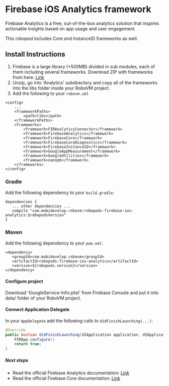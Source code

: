 # Firebase iOS Analytics framework

Firebase Analytics is a free, out-of-the-box analytics solution that inspires actionable insights based on app usage and user engagement.

This robopod includes Core and InstanceID frameworks as well.

## Install Instructions

1. Firebase is a large library (+500MB) divided in sub modules, each of them including several frameworks.
Download ZIP with frameworks from here: [Link](https://firebase.google.com/docs/ios/setup#frameworks)
2. Unzip, go into 'Analytics' subdirectory and copy all of the frameworks into the libs folder inside your RoboVM project.
3. Add the following to your `robovm.xml`
```
<config>
    ...
    <frameworkPaths>
        <path>libs</path>
    </frameworkPaths>
    <frameworks>
        <framework>FIRAnalyticsConnector</framework>
        <framework>FirebaseAnalytics</framework>
        <framework>FirebaseCore</framework>
        <framework>FirebaseCoreDiagnostics</framework>
        <framework>FirebaseInstanceID</framework>
        <framework>GoogleAppMeasurement</framework>
        <framework>GoogleUtilities</framework>
        <framework>nanopb</framework>
    </frameworks>
</config>
```

### Gradle

Add the following dependency to your `build.gradle`:

```
dependencies {
   ... other dependencies ...
   compile "com.mobidevelop.robovm:robopods-firebase-ios-analytics:$robopodsVersion"
}
```

### Maven

Add the following dependency to your `pom.xml`:

```
<dependency>
   <groupId>com.mobidevelop.robovm</groupId>
   <artifactId>robopods-firebase-ios-analytics</artifactId>
   <version>${robopods.version}</version>
</dependency>
```

#### Configure project

Download 'GoogleService-Info.plist' from Firebase Console and put it into data/ folder of your RoboVM project.

#### Connect Application Delegate

In your `AppDelegate` add the following calls to `didFinishLaunching(...)`:

```Java
@Override
public boolean didFinishLaunching(UIApplication application, UIApplicationLaunchOptions launchOptions) {
    FIRApp.configure()
    return true;
}
```

##### Next steps
- Read the official Firebase Analytics documentation: [Link](https://firebase.google.com/docs/analytics/ios/start)
- Read the official Firebase Core documentation: [Link](https://firebase.google.com/docs/ios)

